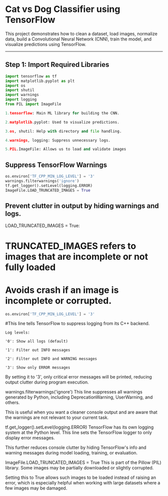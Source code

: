 
# Cat vs Dog Classifier using TensorFlow

This project demonstrates how to clean a dataset, load images, normalize data, build a Convolutional Neural Network (CNN), train the model, and visualize predictions using TensorFlow.

---

##  Step 1: Import Required Libraries

```python
import tensorflow as tf
import matplotlib.pyplot as plt
import os
import shutil
import warnings
import logging
from PIL import ImageFile

1.tensorflow: Main ML library for building the CNN.

2.matplotlib.pyplot: Used to visualize predictions.

3.os, shutil: Help with directory and file handling.

4.warnings, logging: Suppress unnecessary logs.

5.PIL.ImageFile: Allows us to load and validate images
```

## Suppress TensorFlow Warnings

```python
os.environ['TF_CPP_MIN_LOG_LEVEL'] = '3'
warnings.filterwarnings('ignore')
tf.get_logger().setLevel(logging.ERROR)
ImageFile.LOAD_TRUNCATED_IMAGES = True
```
## Prevent clutter in output by hiding warnings and logs.
LOAD_TRUNCATED_IMAGES = True:
# TRUNCATED_IMAGES refers to images that are incomplete or not fully loaded
# Avoids crash if an image is incomplete or corrupted.

```python
os.environ['TF_CPP_MIN_LOG_LEVEL'] = '3'
```
#This line tells TensorFlow to suppress logging from its C++ backend.
```
Log levels:

'0': Show all logs (default)

'1': Filter out INFO messages

'2': Filter out INFO and WARNING messages

'3': Show only ERROR messages
```

By setting it to '3', only critical error messages will be printed, reducing output clutter during program execution.

warnings.filterwarnings('ignore')
 This line suppresses all warnings generated by Python, including DeprecationWarning, UserWarning, and others.

This is useful when you want a cleaner console output and are aware that the warnings are not relevant to your current task.

tf.get_logger().setLevel(logging.ERROR)
 TensorFlow has its own logging system at the Python level. This line sets the TensorFlow logger to only display error messages.

 This further reduces console clutter by hiding TensorFlow's info and warning messages during model loading, training, or evaluation.

ImageFile.LOAD_TRUNCATED_IMAGES = True
 This is part of the Pillow (PIL) library. Some images may be partially downloaded or slightly corrupted.

Setting this to True allows such images to be loaded instead of raising an error, which is especially helpful when working with large datasets where a few images may be damaged.



